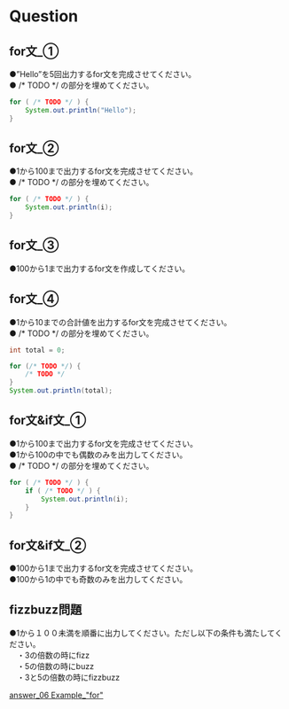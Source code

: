 # Question

## for文_①
●”Hello”を5回出力するfor文を完成させてください。    
● /* TODO */ の部分を埋めてください。    

```java
for ( /* TODO */ ) {
    System.out.println("Hello");
}
```

## for文_②
●1から100まで出力するfor文を完成させてください。    
● /* TODO */ の部分を埋めてください。    

```java
for ( /* TODO */ ) {
    System.out.println(i);
}
```

## for文_③
●100から1まで出力するfor文を作成してください。  

## for文_④
●1から10までの合計値を出力するfor文を完成させてください。    
● /* TODO */ の部分を埋めてください。    

```java
int total = 0;

for (/* TODO */) {
    /* TODO */
}
System.out.println(total);
```    

## for文&if文_①
●1から100まで出力するfor文を完成させてください。  
●1から100の中でも偶数のみを出力してください。    
● /* TODO */ の部分を埋めてください。    

```java
for ( /* TODO */ ) {
    if ( /* TODO */ ) {
        System.out.println(i);
    }
}
```

## for文&if文_②
●100から1まで出力するfor文を完成させてください。  
●100から1の中でも奇数のみを出力してください。  

## fizzbuzz問題
●1から１００未満を順番に出力してください。ただし以下の条件も満たしてください。    
　・3の倍数の時にfizz    
　・5の倍数の時にbuzz    
　・3と5の倍数の時にfizzbuzz    

[answer_06 Example_"for"](https://github.com/ktsuru-cw/Java_training/blob/master/Answer/answer_06_%22for%22.md)
